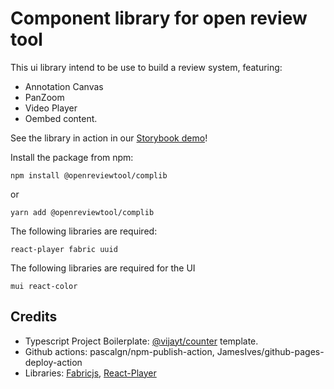 # Component library for open review tool

This ui library intend to be use to build a review system, featuring:

- Annotation Canvas
- PanZoom
- Video Player
- Oembed content.

See the library in action in our [Storybook demo](https://openreviewtool.github.io/complib)!

Install the package from npm:

```
npm install @openreviewtool/complib
```

or

```
yarn add @openreviewtool/complib
```

The following libraries are required:

```
react-player fabric uuid
```

The following libraries are required for the UI

```
mui react-color
```

## Credits

- Typescript Project Boilerplate: [@vijayt/counter](https://vijayt.com/post/boilerplate-for-publishing-components-with-a-storybook/) template.
- Github actions: pascalgn/npm-publish-action, JamesIves/github-pages-deploy-action
- Libraries: [Fabricjs](http://fabricjs.com/), [React-Player](https://www.npmjs.com/package/react-player)
